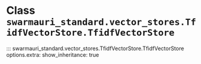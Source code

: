 # Class `swarmauri_standard.vector_stores.TfidfVectorStore.TfidfVectorStore`

::: swarmauri_standard.vector_stores.TfidfVectorStore.TfidfVectorStore
    options.extra:
      show_inheritance: true

